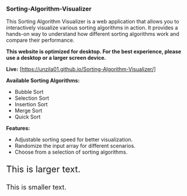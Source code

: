 ### Sorting-Algorithm-Visualizer

This Sorting Algorithm Visualizer is a web application that allows you to interactively visualize various sorting algorithms in action. It provides a hands-on way to understand how different sorting algorithms work and compare their performance.

**This website is optimized for desktop. For the best experience, please use a desktop or a larger screen device.**

**Live:** [https://unzila01.github.io/Sorting-Algorithm-Visualizer/]

**Available Sorting Algorithms:**
- Bubble Sort
- Selection Sort
- Insertion Sort
- Merge Sort
- Quick Sort

**Features:** 
- Adjustable sorting speed for better visualization.
- Randomize the input array for different scenarios.
- Choose from a selection of sorting algorithms.

<p style="font-size: 24px;">This is larger text.</p>
<p style="font-size: 18px;">This is smaller text.</p>
